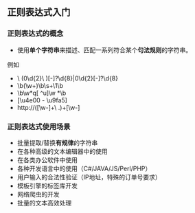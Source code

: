 ## 正则表达式入门

### 正则表达式的概念

- 使用**单个字符串**来描述、匹配一系列符合某个**句法规则**的字符串。

例如

- \ (0\d{2}\ )[-]?\d{8}|0\d{2}[-]?\d{8}
- \b(\w+)\b\s+\1\b
- \b\w*q[ ^u]\w *\b
- [\u4e00 - \u9fa5]
- http://([\w-]+\ .)+[\w-]

### 正则表达式使用场景

- 批量提取/替换**有规律**的字符串
- 在各种高级的文本编辑器中的使用
- 在各类办公软件中使用
- 各种开发语言中的使用（C#/JAVA/JS/Perl/PHP）
- 用户输入的合法性验证（IP地址，特殊的订单号要求）
- 模板引擎的标签库开发
- 网络爬虫的开发
- 批量的文本高效处理

  